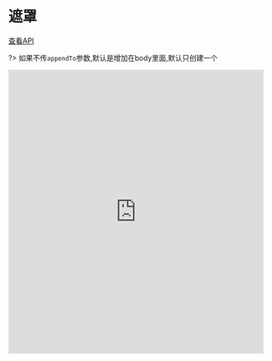 # 遮罩

[查看API](http://www.easybui.com/demo/api/classes/bui.mask.html)

?> 如果不传`appendTo`参数,默认是增加在body里面,默认只创建一个

<iframe width="100%" height="560" src="http://www.easybui.com/demo/source.html?url=pages/ui_controls/bui.mask&code=full,result" allowfullscreen="allowfullscreen" frameborder="0"></iframe>